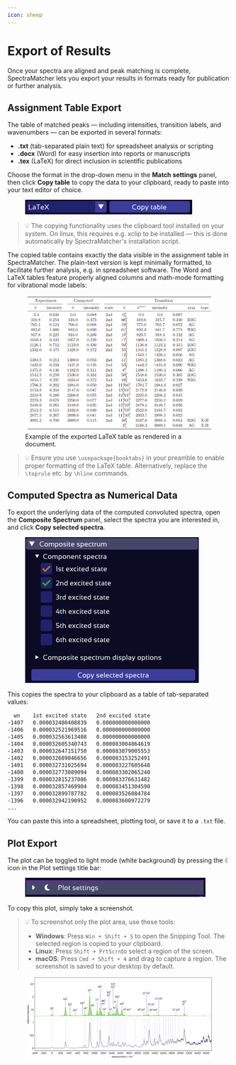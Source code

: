 ```yaml
---
icon: sheep
---
```


# Export of Results

Once your spectra are aligned and peak matching is complete, SpectraMatcher lets you export your results in formats ready for publication or further analysis.

## Assignment Table Export

The table of matched peaks — including intensities, transition labels, and wavenumbers — can be exported in several formats:

- **.txt** (tab-separated plain text) for spreadsheet analysis or scripting
- **.docx** (Word) for easy insertion into reports or manuscripts
- **.tex** (LaTeX) for direct inclusion in scientific publications

Choose the format in the drop-down menu in the **Match settings** panel, then click **Copy table** to copy the data to your clipboard, ready to paste into your text editor of choice.

<figure><img src=".gitbook/assets/copy_table_menu.png" alt="Copy table button"></figure>

> 💡 The copying functionality uses the clipboard tool installed on your system. On linux, this requires e.g. xclip to be installed — this is done automatically by SpectraMatcher's installation script.

The copied table contains exactly the data visible in the assignment table in SpectraMatcher. The plain-text version is kept minimally formatted, to facilitate further analysis, e.g. in spreadsheet software.
The Word and LaTeX tables feature properly aligned columns and math-mode formatting for vibrational mode labels:
<figure><img src=".gitbook/assets/latex_table.png" alt="Rendered LaTeX table output"><figcaption>Example of the exported LaTeX table as rendered in a document.</figcaption></figure>

> 💡 Ensure you use `\usepackage{booktabs}` in your preamble to enable proper formatting of the LaTeX table. Alternatively, replace the `\toprule` etc. by `\hline` commands.

## Computed Spectra as Numerical Data

To export the underlying data of the computed convoluted spectra, open the **Composite Spectrum** panel, select the spectra you are interested in, and click **Copy selected spectra**.

<figure><img src=".gitbook/assets/copy_spectra.png" alt="Copy spectra button"></figure>

This copies the spectra to your clipboard as a table of tab-separated values:

```
  wn	1st excited state	2nd excited state
-1407	0.000032480408839	0.000000000000000
-1406	0.000032521969516	0.000000000000000
-1405	0.000032563613408	0.000000000000000
-1404	0.000032605340743	0.000083004864619
-1403	0.000032647151750	0.000083079005553
-1402	0.000032689046656	0.000083153252491
-1401	0.000032731025694	0.000083227605648
-1400	0.000032773089094	0.000083302065240
-1399	0.000032815237086	0.000083376631482
-1398	0.000032857469904	0.000083451304590
-1397	0.000032899787782	0.000083526084784
-1396	0.000032942190952	0.000083600972279
...
```

You can paste this into a spreadsheet, plotting tool, or save it to a `.txt` file.

## Plot Export

The plot can be toggled to light mode (white background) by pressing the ☾ icon in the Plot settings title bar:

<figure><img src=".gitbook/assets/moon.png" alt="Light/Dark mode"></figure>

To copy this plot, simply take a screenshot.

> 💡 To screenshot only the plot area, use these tools:
> - **Windows**: Press `Win + Shift + S` to open the Snipping Tool. The selected region is copied to your clipboard.
> - **Linux**: Press `Shift + PrtScrn`to select a region of the screen.
> - **macOS**: Press `Cmd + Shift + 4` and drag to capture a region. The screenshot is saved to your desktop by default.


<figure><img src=".gitbook/assets/match_plot.png" alt="Plot of matched labeled vibronic spectra"></figure>

